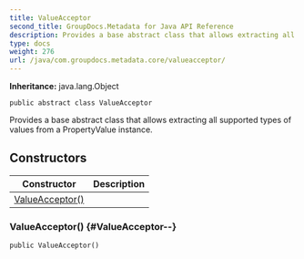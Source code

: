 ```yaml
---
title: ValueAcceptor
second_title: GroupDocs.Metadata for Java API Reference
description: Provides a base abstract class that allows extracting all supported types of values from a PropertyValue instance.
type: docs
weight: 276
url: /java/com.groupdocs.metadata.core/valueacceptor/
---
```

**Inheritance:**
java.lang.Object
```
public abstract class ValueAcceptor
```

Provides a base abstract class that allows extracting all supported types of values from a  PropertyValue  instance.
## Constructors

| Constructor | Description |
| --- | --- |
| [ValueAcceptor()](#ValueAcceptor--) |  |
### ValueAcceptor() {#ValueAcceptor--}
```
public ValueAcceptor()
```


